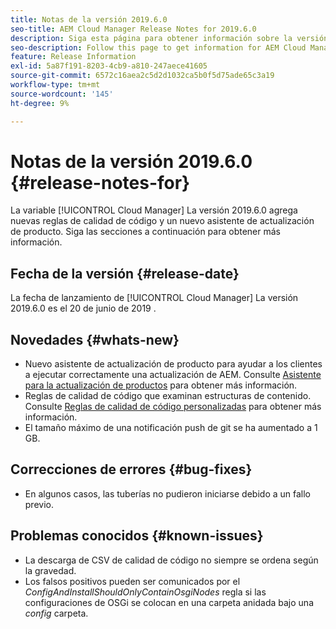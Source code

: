 ```yaml
---
title: Notas de la versión 2019.6.0
seo-title: AEM Cloud Manager Release Notes for 2019.6.0
description: Siga esta página para obtener información sobre la versión 2019.6.0 de Cloud Manager.
seo-description: Follow this page to get information for AEM Cloud Manager Release 2019.6.0.
feature: Release Information
exl-id: 5a87f191-8203-4cb9-a810-247aece41605
source-git-commit: 6572c16aea2c5d2d1032ca5b0f5d75ade65c3a19
workflow-type: tm+mt
source-wordcount: '145'
ht-degree: 9%

---
```


# Notas de la versión 2019.6.0 {#release-notes-for}

La variable [!UICONTROL Cloud Manager] La versión 2019.6.0 agrega nuevas reglas de calidad de código y un nuevo asistente de actualización de producto. Siga las secciones a continuación para obtener más información.

## Fecha de la versión {#release-date}

La fecha de lanzamiento de [!UICONTROL Cloud Manager] La versión 2019.6.0 es el 20 de junio de 2019 .

## Novedades {#whats-new}

* Nuevo asistente de actualización de producto para ayudar a los clientes a ejecutar correctamente una actualización de AEM. Consulte [Asistente para la actualización de productos](/help/product-update-wizard/overview.md) para obtener más información.
* Reglas de calidad de código que examinan estructuras de contenido. Consulte [Reglas de calidad de código personalizadas](/help/using/custom-code-quality-rules.md) para obtener más información.
* El tamaño máximo de una notificación push de git se ha aumentado a 1 GB.

## Correcciones de errores {#bug-fixes}

* En algunos casos, las tuberías no pudieron iniciarse debido a un fallo previo.

## Problemas conocidos {#known-issues}

* La descarga de CSV de calidad de código no siempre se ordena según la gravedad.
* Los falsos positivos pueden ser comunicados por el *ConfigAndInstallShouldOnlyContainOsgiNodes* regla si las configuraciones de OSGi se colocan en una carpeta anidada bajo una *config* carpeta.
